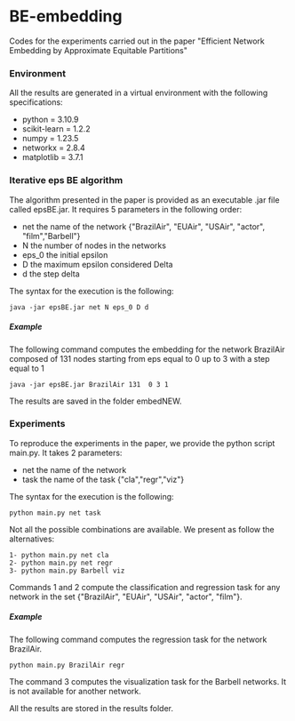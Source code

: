 # BE-embedding
Codes for the experiments carried out in the paper "Efficient Network Embedding by Approximate Equitable Partitions"

### Environment
All the results are generated in a virtual environment with the following specifications:
- python = 3.10.9
- scikit-learn = 1.2.2
- numpy = 1.23.5
- networkx = 2.8.4
- matplotlib = 3.7.1

### Iterative eps BE algorithm
The algorithm presented in the paper is provided as an executable .jar file called epsBE.jar. It requires 5 parameters in the following order:
- net the name of the network {"BrazilAir", "EUAir", "USAir", "actor", "film","Barbell"}
- N the number of nodes in the networks
- eps_0 the initial epsilon
- D the maximum epsilon considered Delta
- d the step delta

The syntax for the execution is the following:
```
java -jar epsBE.jar net N eps_0 D d
```
##### Example
The following command computes the embedding for the network BrazilAir composed of 131 nodes starting from eps equal to 0 up to 3 with a step equal to 1
```
java -jar epsBE.jar BrazilAir 131  0 3 1
```
The results are saved in the folder embedNEW.

### Experiments
To reproduce the experiments in the paper, we provide the python script main.py. It takes 2 parameters:
- net the name of the network 
- task the name of the task {"cla","regr","viz"}
  
The syntax for the execution is the following:
```
python main.py net task
```
Not all the possible combinations are available. We present as follow the alternatives:
```
1- python main.py net cla        
2- python main.py net regr       
3- python main.py Barbell viz

```
Commands 1 and 2 compute the classification and regression task for any network in the set {"BrazilAir", "EUAir", "USAir", "actor", "film"}.
##### Example
The following command computes the regression task for the network BrazilAir.
```
python main.py BrazilAir regr
```
The command 3 computes the visualization task for the Barbell networks. It is not available for another network.

All the results are stored in the results folder.
